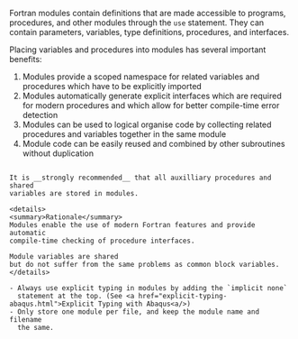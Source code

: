 Fortran modules contain definitions that are made accessible to programs, procedures,
and other modules through the `use` statement.
They can contain parameters, variables, type definitions, procedures, and interfaces.

Placing variables and procedures into modules has several important benefits:

1. Modules provide a scoped namespace for related variables and procedures
   which have to be explicitly imported
2. Modules automatically generate explicit interfaces which are required for
   modern procedures and which allow for better compile-time error detection
3. Modules can be used to logical organise code by collecting related procedures
   and variables together in the same module
4. Module code can be easily reused and combined by other subroutines without
   duplication

```{admonition} Recommendation

It is __strongly recommended__ that all auxilliary procedures and shared
variables are stored in modules.

<details>
<summary>Rationale</summary>
Modules enable the use of modern Fortran features and provide automatic
compile-time checking of procedure interfaces.

Module variables are shared
but do not suffer from the same problems as common block variables.
</details>
```


```{admonition} Further Recommendations
- Always use explicit typing in modules by adding the `implicit none`
  statement at the top. (See <a href="explicit-typing-abaqus.html">Explicit Typing with Abaqus<a/>)
- Only store one module per file, and keep the module name and filename
  the same.
```

